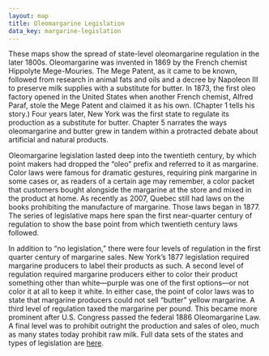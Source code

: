 ```yaml
---
layout: map
title: Oleomargarine Legislation
data_key: margarine-legislation
---
```


These maps show the spread of state-level oleomargarine regulation
in the later 1800s. Oleomargarine was invented in 1869 by the French
chemist Hippolyte Mege-Mouries. The Mege Patent, as it came to be
known, followed from research in animal fats and oils and a decree
by Napoleon III to preserve milk supplies with a substitute for
butter. In 1873, the first oleo factory opened in the United States
when another French chemist, Alfred Paraf, stole the Mege Patent
and claimed it as his own. (Chapter 1 tells his story.) Four years
later, New York was the first state to regulate its production as
a substitute for butter. Chapter 5 narrates the ways oleomargarine
and butter grew in tandem within a protracted debate about artificial
and natural products.

Oleomargarine legislation lasted deep into the twentieth century,
by which point makers had dropped the “oleo” prefix and referred
to it as margarine. Color laws were famous for dramatic gestures,
requiring pink margarine in some cases or, as readers of a certain
age may remember, a color packet that customers bought alongside
the margarine at the store and mixed in the product at home. As
recently as 2007, Quebec still had laws on the books prohibiting
the manufacture of margarine. Those laws began in 1877. The
series of legislative maps here span the first near-quarter
century of regulation to show the base point from which twentieth
century laws followed.

In addition to “no legislation,” there were four levels of
regulation in the first quarter century of margarine sales.
New York’s 1877 legislation required margarine producers to label
their products as such. A second level of regulation required
margarine producers either to color their product something other
than white—purple was one of the first options—or not color it at
all to keep it white. In either case, the point of color laws was
to state that margarine producers could not sell “butter” yellow
margarine. A third level of regulation taxed the margarine per
pound. This became more prominent after U.S. Congress passed the
federal 1886 Oleomargarine Law. A final level was to prohibit
outright the production and sales of oleo, much as many states today
prohibit raw milk. Full data sets of the states and types of
legislation are [here](/notes).
